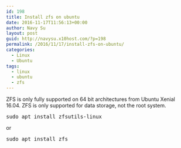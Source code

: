 ```yaml
---
id: 198
title: Install zfs on ubuntu
date: 2016-11-17T11:56:13+00:00
author: Navy Su
layout: post
guid: http://navysu.x10host.com/?p=198
permalink: /2016/11/17/install-zfs-on-ubuntu/
categories:
  - Linux
  - Ubuntu
tags:
  - linux
  - ubuntu
  - zfs
---
```

ZFS is only fully supported on 64 bit architectures from Ubuntu Xenial 16.04. ZFS is only supported for data storage, not the root system.

<pre class="prettyprint">sudo apt install zfsutils-linux</pre>

or<!--?prettify linenums=true?-->

<pre class="prettyprint">sudo apt install zfs</pre>